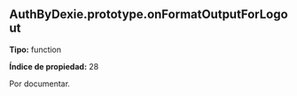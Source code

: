 ## AuthByDexie.prototype.onFormatOutputForLogout

**Tipo:** function

**Índice de propiedad:** 28

Por documentar.



